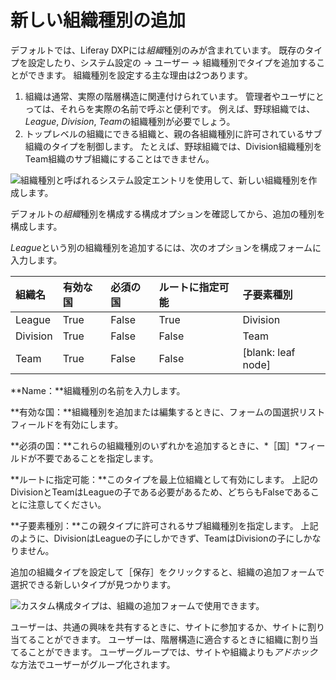 # 新しい組織種別の追加

デフォルトでは、Liferay DXPには*組織*種別のみが含まれています。 既存のタイプを設定したり、システム設定の &rarr; ユーザー &rarr; 組織種別でタイプを追加することができます。 組織種別を設定する主な理由は2つあります。

1. 組織は通常、実際の階層構造に関連付けられています。 管理者やユーザにとっては、それらを実際の名前で呼ぶと便利です。 例えば、野球組織では、 *League*, *Division*, *Team*の組織種別が必要でしょう。
1. トップレベルの組織にできる組織と、親の各組織種別に許可されているサブ組織のタイプを制御します。 たとえば、野球組織では、Division組織種別をTeam組織のサブ組織にすることはできません。

![組織種別と呼ばれるシステム設定エントリを使用して、新しい組織種別を作成します。](./adding-a-new-organization-type/images/01.png)

デフォルトの*組織*種別を構成する構成オプションを確認してから、追加の種別を構成します。

*League*という別の組織種別を追加するには、次のオプションを構成フォームに入力します。

| 組織名      | 有効な国 | 必須の国  | ルートに指定可能 | 子要素種別              |
|:-------- |:---- |:----- |:-------- |:------------------ |
| League   | True | False | True     | Division           |
| Division | True | False | False    | Team               |
| Team     | True | False | False    | [blank: leaf node] |

**Name：**組織種別の名前を入力します。

**有効な国：**組織種別を追加または編集するときに、フォームの国選択リストフィールドを有効にします。

**必須の国：**これらの組織種別のいずれかを追加するときに、*［国］*フィールドが不要であることを指定します。

**ルートに指定可能：**このタイプを最上位組織として有効にします。 上記のDivisionとTeamはLeagueの子である必要があるため、どちらもFalseであることに注意してください。

**子要素種別：**この親タイプに許可されるサブ組織種別を指定します。 上記のように、DivisionはLeagueの子にしかできず、TeamはDivisionの子にしかなりません。

追加の組織タイプを設定して［保存］をクリックすると、組織の追加フォームで選択できる新しいタイプが見つかります。

![カスタム構成タイプは、組織の追加フォームで使用できます。](./adding-a-new-organization-type/images/02.png)

ユーザーは、共通の興味を共有するときに、サイトに参加するか、サイトに割り当てることができます。 ユーザーは、階層構造に適合するときに組織に割り当てることができます。 ユーザーグループでは、サイトや組織よりも*アドホック*な方法でユーザーがグループ化されます。
